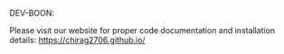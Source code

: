 DEV-BOON:

Please visit our website for proper code documentation and installation details: https://chirag2706.github.io/

